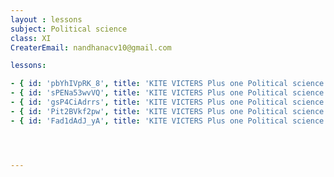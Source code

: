 ```yaml
--- 
layout : lessons 
subject: Political science
class: XI
CreaterEmail: nandhanacv10@gmail.com

lessons: 

- { id: 'pbYhIVpRK_8', title: 'KITE VICTERS Plus one Political science  Class 01 (First Bell-ഫസ്റ്റ് ബെല്‍)' }
- { id: 'sPENa53wvVQ', title: 'KITE VICTERS Plus one Political science  Class 02 (First Bell-ഫസ്റ്റ് ബെല്‍)' }
- { id: 'gsP4CiAdrrs', title: 'KITE VICTERS Plus one Political science  Class 03 (First Bell-ഫസ്റ്റ് ബെല്‍)' }
- { id: 'Pit2BVkf2pw', title: 'KITE VICTERS Plus one Political science  Class 04 (First Bell-ഫസ്റ്റ് ബെല്‍)' }
- { id: 'Fad1dAdJ_yA', title: 'KITE VICTERS Plus one Political science  Class 05 (First Bell-ഫസ്റ്റ് ബെല്‍)' }




---
```

